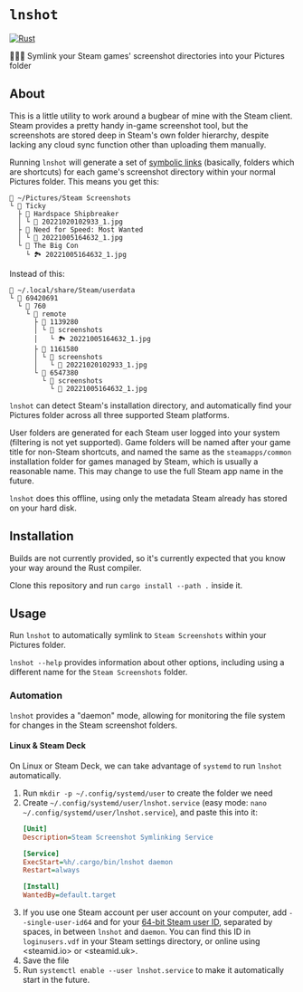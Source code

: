 # `lnshot`

[![Rust](https://github.com/ticky/lnshot/actions/workflows/rust.yml/badge.svg)](https://github.com/ticky/lnshot/actions/workflows/rust.yml)

🧖🏻‍♀️ Symlink your Steam games' screenshot directories into your Pictures folder

## About

This is a little utility to work around a bugbear of mine with the Steam client. Steam provides a pretty handy in-game screenshot tool, but the screenshots are stored deep in Steam's own folder hierarchy, despite lacking any cloud sync function other than uploading them manually.

Running `lnshot` will generate a set of [symbolic links](https://en.wikipedia.org/wiki/Symbolic_link) (basically, folders which are shortcuts) for each game's screenshot directory within your normal Pictures folder. This means you get this:

```
📂 ~/Pictures/Steam Screenshots
└ 📂 Ticky
  ├ 📂 Hardspace Shipbreaker
  │ └ 🌌 20221020102933_1.jpg
  ├ 📂 Need for Speed: Most Wanted
  │ └ 🌃 20221005164632_1.jpg
  └ 📂 The Big Con
    └ 🏞 20221005164632_1.jpg
```

Instead of this:

```
📂 ~/.local/share/Steam/userdata
└ 📂 69420691
  └ 📂 760
    └ 📂 remote
      ├ 📂 1139280
      │ └ 📂 screenshots
      │   └ 🏞 20221005164632_1.jpg
      ├ 📂 1161580
      │ └ 📂 screenshots
      │   └ 🌌 20221020102933_1.jpg
      └ 📂 6547380
        └ 📂 screenshots
          └ 🌃 20221005164632_1.jpg
```

`lnshot` can detect Steam's installation directory, and automatically find your Pictures folder across all three supported Steam platforms.

User folders are generated for each Steam user logged into your system (filtering is not yet supported). Game folders will be named after your game title for non-Steam shortcuts, and named the same as the `steamapps/common` installation folder for games managed by Steam, which is usually a reasonable name. This may change to use the full Steam app name in the future.

`lnshot` does this offline, using only the metadata Steam already has stored on your hard disk.

## Installation

Builds are not currently provided, so it's currently expected that you know your way around the Rust compiler.

Clone this repository and run `cargo install --path .` inside it.

## Usage

Run `lnshot` to automatically symlink to `Steam Screenshots` within your Pictures folder.

`lnshot --help` provides information about other options, including using a different name for the `Steam Screenshots` folder.

### Automation

`lnshot` provides a "daemon" mode, allowing for monitoring the file system for changes in the Steam screenshot folders.

#### Linux & Steam Deck

On Linux or Steam Deck, we can take advantage of `systemd` to run `lnshot` automatically.

1. Run `mkdir -p ~/.config/systemd/user` to create the folder we need
2. Create `~/.config/systemd/user/lnshot.service` (easy mode: `nano ~/.config/systemd/user/lnshot.service`), and paste this into it:
   ```ini
   [Unit]
   Description=Steam Screenshot Symlinking Service

   [Service]
   ExecStart=%h/.cargo/bin/lnshot daemon
   Restart=always

   [Install]
   WantedBy=default.target
   ```
3. If you use one Steam account per user account on your computer, add `--single-user-id64` and for your [64-bit Steam user ID](https://developer.valvesoftware.com/wiki/SteamID), separated by spaces, in between `lnshot` and `daemon`. You can find this ID in `loginusers.vdf` in your Steam settings directory, or online using <steamid.io> or <steamid.uk>.
4. Save the file
5. Run `systemctl enable --user lnshot.service` to make it automatically start in the future.
